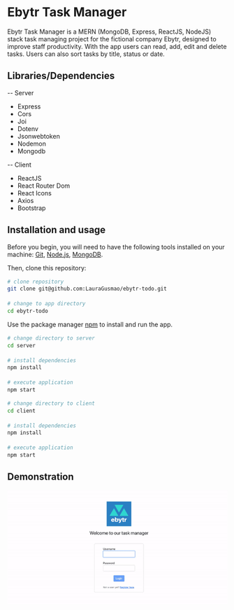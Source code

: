 # Ebytr Task Manager

Ebytr Task Manager is a MERN (MongoDB, Express, ReactJS, NodeJS) stack task managing project for the fictional company Ebytr, designed to improve staff productivity.
With the app users can read, add, edit and delete tasks. Users can also sort tasks by title, status or date. 

## Libraries/Dependencies
-- Server
- Express
- Cors
- Joi
- Dotenv
- Jsonwebtoken
- Nodemon
- Mongodb

-- Client
- ReactJS
- React Router Dom
- React Icons
- Axios
- Bootstrap


## Installation and usage

Before you begin, you will need to have the following tools installed on your machine: [Git](https://git-scm.com), [Node.js](https://nodejs.org/en/), [MongoDB](https://www.mongodb.com/).

Then, clone this repository:

```bash
# clone repository
git clone git@github.com:LauraGusmao/ebytr-todo.git

# change to app directory
cd ebytr-todo
```

Use the package manager [npm](https://www.npmjs.com/) to install and run the app.

```bash
# change directory to server
cd server

# install dependencies
npm install

# execute application
npm start
```
```bash
# change directory to client
cd client

# install dependencies
npm install

# execute application
npm start
```

## Demonstration 

<img src="demo.gif" alt="My Wallet demo gif" />
